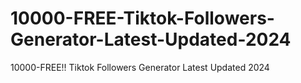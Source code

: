 # 10000-FREE-Tiktok-Followers-Generator-Latest-Updated-2024
10000-FREE!! Tiktok Followers Generator Latest Updated 2024
